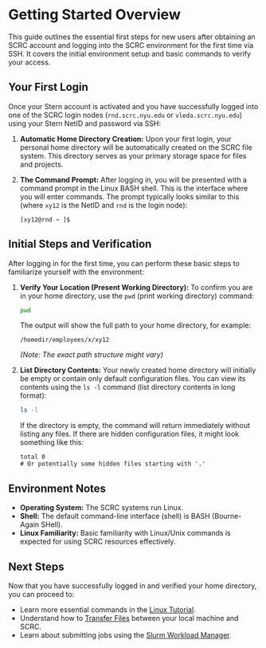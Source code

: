 # Getting Started Overview

This guide outlines the essential first steps for new users after obtaining an SCRC account and logging into the SCRC environment for the first time via SSH. It covers the initial environment setup and basic commands to verify your access.

## Your First Login

Once your Stern account is activated and you have successfully logged into one of the SCRC login nodes (`rnd.scrc.nyu.edu` or `vleda.scrc.nyu.edu`) using your Stern NetID and password via SSH:

1.  **Automatic Home Directory Creation:** Upon your first login, your personal home directory will be automatically created on the SCRC file system. This directory serves as your primary storage space for files and projects.

2.  **The Command Prompt:** After logging in, you will be presented with a command prompt in the Linux BASH shell. This is the interface where you will enter commands. The prompt typically looks similar to this (where `xy12` is the NetID and `rnd` is the login node):

    ```text
    [xy12@rnd ~ ]$
    ```

## Initial Steps and Verification

After logging in for the first time, you can perform these basic steps to familiarize yourself with the environment:

1.  **Verify Your Location (Present Working Directory):**
    To confirm you are in your home directory, use the `pwd` (print working directory) command:

    ```bash
    pwd
    ```

    The output will show the full path to your home directory, for example:

    ```text
    /homedir/employees/x/xy12
    ```
    *(Note: The exact path structure might vary)*

2.  **List Directory Contents:**
    Your newly created home directory will initially be empty or contain only default configuration files. You can view its contents using the `ls -l` command (list directory contents in long format):

    ```bash
    ls -l
    ```

    If the directory is empty, the command will return immediately without listing any files. If there are hidden configuration files, it might look something like this:

    ```text
    total 0
    # Or potentially some hidden files starting with '.'
    ```

## Environment Notes

*   **Operating System:** The SCRC systems run Linux.
*   **Shell:** The default command-line interface (shell) is BASH (Bourne-Again SHell).
*   **Linux Familiarity:** Basic familiarity with Linux/Unix commands is expected for using SCRC resources effectively.

## Next Steps

Now that you have successfully logged in and verified your home directory, you can proceed to:

*   Learn more essential commands in the [Linux Tutorial](./linux-tutorial.md).
*   Understand how to [Transfer Files](./transferring-files.md) between your local machine and SCRC.
*   Learn about submitting jobs using the [Slurm Workload Manager](./slurm-overview.md).